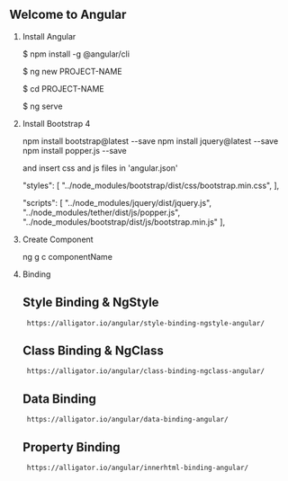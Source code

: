 Welcome to Angular
------------------

1. Install Angular

    $ npm install -g @angular/cli

    $ ng new PROJECT-NAME

    $ cd PROJECT-NAME

    $ ng serve

2. Install Bootstrap 4

    npm install bootstrap@latest --save
    npm install jquery@latest --save
    npm install popper.js --save


    and insert css and js files in 'angular.json'

    "styles": [
        "../node_modules/bootstrap/dist/css/bootstrap.min.css",
    ],

    "scripts": [
        "../node_modules/jquery/dist/jquery.js",
        "../node_modules/tether/dist/js/popper.js",
        "../node_modules/bootstrap/dist/js/bootstrap.min.js"
    ],



3. Create Component

    ng g c componentName


4. Binding

    Style Binding & NgStyle
    -----------------------
        https://alligator.io/angular/style-binding-ngstyle-angular/

    Class Binding & NgClass
    -----------------------
        https://alligator.io/angular/class-binding-ngclass-angular/

    Data Binding
    ------------
        https://alligator.io/angular/data-binding-angular/

    Property Binding
    ----------------
        https://alligator.io/angular/innerhtml-binding-angular/